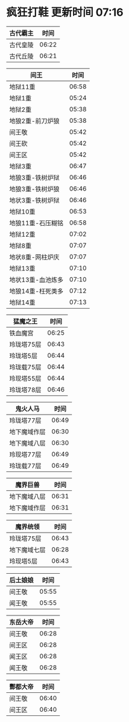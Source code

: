 # 疯狂打鞋 更新时间 07:16

| 古代霸主   | 时间    |
|--------|-------|
| 古代皇陵 | 06:22 |
| 古代丘陵 | 06:21 |

| 间王   | 时间    |
|--------|-------|
| 地狱11重 | 06:58 |
| 地狱1重 | 05:24 |
| 地狱2重 | 05:38 |
| 地狼2重-前刀炉狼 | 05:38 |
| 间王敬 | 05:42 |
| 间王砍 | 05:42 |
| 间王区 | 05:42 |
| 地狱3重 | 06:47 |
| 地狼3重-铁树炉狱 | 06:46 |
| 地狼3重-铁树炉狼 | 06:46 |
| 地状3重-铁树炉狱 | 06:46 |
| 地狱10重 | 06:53 |
| 地狼11重-石压糊铭 | 06:58 |
| 地狱12重 | 07:02 |
| 地狱8重 | 07:07 |
| 地状8重-网柱炉庆 | 07:07 |
| 地狱13重 | 07:10 |
| 地状13重-血池炼多 | 07:10 |
| 地狼14重-枉死类多 | 07:12 |
| 地狱14重 | 07:13 |

| 猛魔之王   | 时间    |
|--------|-------|
| 铁血魔宫 | 06:25 |
| 玲珑塔75层 | 06:43 |
| 玲珑塔5层 | 06:44 |
| 玲珑载75层 | 06:44 |
| 玲现塔55层 | 06:44 |
| 玲珑塔78层 | 06:46 |

| 鬼火人马   | 时间    |
|--------|-------|
| 玲珑塔77层 | 06:49 |
| 地下魔域作层 | 06:30 |
| 地下魔域八层 | 06:30 |
| 玲现塔77层 | 06:49 |
| 玲珑载77层 | 06:49 |

| 魔界巨兽   | 时间    |
|--------|-------|
| 地下魔域八层 | 06:31 |
| 地下魔域作层 | 06:31 |

| 魔界统领   | 时间    |
|--------|-------|
| 玲珑塔75层 | 06:43 |
| 地下魔域七层 | 06:28 |
| 玲现塔5层 | 06:43 |

| 后土娘娘   | 时间    |
|--------|-------|
| 间王敬 | 05:55 |
| 闻王敬 | 05:55 |

| 东岳大帝   | 时间    |
|--------|-------|
| 间王敬 | 06:28 |
| 间王区 | 06:28 |
| 闻王区 | 06:28 |
| 闻王敬 | 06:28 |

| 酆都大帝   | 时间    |
|--------|-------|
| 间王敬 | 06:40 |
| 间王区 | 06:40 |